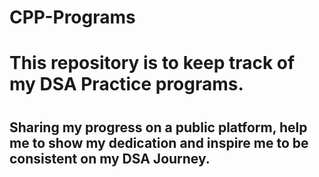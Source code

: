 # CPP-Programs
<h1>This repository is to keep track of my DSA Practice programs.<h1/>
<h2>Sharing my progress on a public platform, help me to show my dedication and inspire me to be consistent on my DSA Journey.<h2/>
